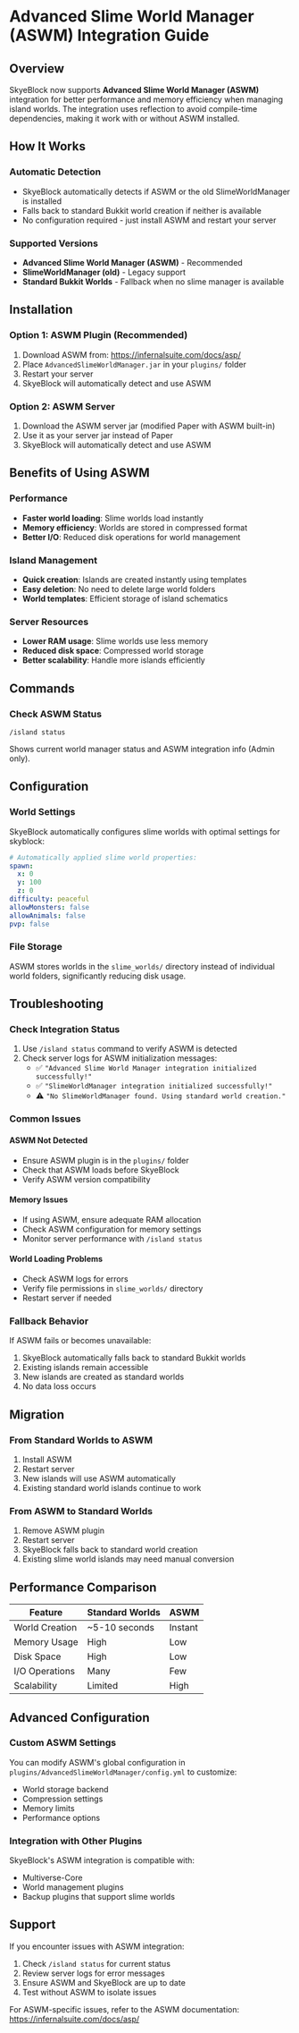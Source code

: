 # Advanced Slime World Manager (ASWM) Integration Guide

## Overview

SkyeBlock now supports **Advanced Slime World Manager (ASWM)** integration for better performance and memory efficiency when managing island worlds. The integration uses reflection to avoid compile-time dependencies, making it work with or without ASWM installed.

## How It Works

### Automatic Detection
- SkyeBlock automatically detects if ASWM or the old SlimeWorldManager is installed
- Falls back to standard Bukkit world creation if neither is available
- No configuration required - just install ASWM and restart your server

### Supported Versions
- **Advanced Slime World Manager (ASWM)** - Recommended
- **SlimeWorldManager (old)** - Legacy support
- **Standard Bukkit Worlds** - Fallback when no slime manager is available

## Installation

### Option 1: ASWM Plugin (Recommended)
1. Download ASWM from: https://infernalsuite.com/docs/asp/
2. Place `AdvancedSlimeWorldManager.jar` in your `plugins/` folder
3. Restart your server
4. SkyeBlock will automatically detect and use ASWM

### Option 2: ASWM Server
1. Download the ASWM server jar (modified Paper with ASWM built-in)
2. Use it as your server jar instead of Paper
3. SkyeBlock will automatically detect and use ASWM

## Benefits of Using ASWM

### Performance
- **Faster world loading**: Slime worlds load instantly
- **Memory efficiency**: Worlds are stored in compressed format
- **Better I/O**: Reduced disk operations for world management

### Island Management
- **Quick creation**: Islands are created instantly using templates
- **Easy deletion**: No need to delete large world folders
- **World templates**: Efficient storage of island schematics

### Server Resources
- **Lower RAM usage**: Slime worlds use less memory
- **Reduced disk space**: Compressed world storage
- **Better scalability**: Handle more islands efficiently

## Commands

### Check ASWM Status
```
/island status
```
Shows current world manager status and ASWM integration info (Admin only).

## Configuration

### World Settings
SkyeBlock automatically configures slime worlds with optimal settings for skyblock:

```yaml
# Automatically applied slime world properties:
spawn:
  x: 0
  y: 100
  z: 0
difficulty: peaceful
allowMonsters: false
allowAnimals: false
pvp: false
```

### File Storage
ASWM stores worlds in the `slime_worlds/` directory instead of individual world folders, significantly reducing disk usage.

## Troubleshooting

### Check Integration Status
1. Use `/island status` command to verify ASWM is detected
2. Check server logs for ASWM initialization messages:
   - ✅ `"Advanced Slime World Manager integration initialized successfully!"`
   - ✅ `"SlimeWorldManager integration initialized successfully!"`
   - ⚠️ `"No SlimeWorldManager found. Using standard world creation."`

### Common Issues

#### ASWM Not Detected
- Ensure ASWM plugin is in the `plugins/` folder
- Check that ASWM loads before SkyeBlock
- Verify ASWM version compatibility

#### Memory Issues
- If using ASWM, ensure adequate RAM allocation
- Check ASWM configuration for memory settings
- Monitor server performance with `/island status`

#### World Loading Problems
- Check ASWM logs for errors
- Verify file permissions in `slime_worlds/` directory
- Restart server if needed

### Fallback Behavior
If ASWM fails or becomes unavailable:
1. SkyeBlock automatically falls back to standard Bukkit worlds
2. Existing islands remain accessible
3. New islands are created as standard worlds
4. No data loss occurs

## Migration

### From Standard Worlds to ASWM
1. Install ASWM
2. Restart server
3. New islands will use ASWM automatically
4. Existing standard world islands continue to work

### From ASWM to Standard Worlds
1. Remove ASWM plugin
2. Restart server
3. SkyeBlock falls back to standard world creation
4. Existing slime world islands may need manual conversion

## Performance Comparison

| Feature | Standard Worlds | ASWM |
|---------|----------------|------|
| World Creation | ~5-10 seconds | Instant |
| Memory Usage | High | Low |
| Disk Space | High | Low |
| I/O Operations | Many | Few |
| Scalability | Limited | High |

## Advanced Configuration

### Custom ASWM Settings
You can modify ASWM's global configuration in `plugins/AdvancedSlimeWorldManager/config.yml` to customize:
- World storage backend
- Compression settings
- Memory limits
- Performance options

### Integration with Other Plugins
SkyeBlock's ASWM integration is compatible with:
- Multiverse-Core
- World management plugins
- Backup plugins that support slime worlds

## Support

If you encounter issues with ASWM integration:
1. Check `/island status` for current status
2. Review server logs for error messages
3. Ensure ASWM and SkyeBlock are up to date
4. Test without ASWM to isolate issues

For ASWM-specific issues, refer to the ASWM documentation: https://infernalsuite.com/docs/asp/
